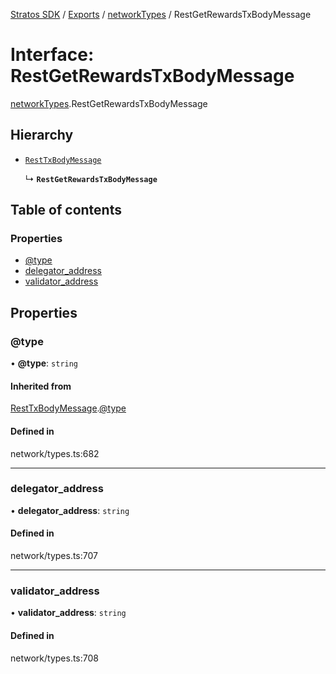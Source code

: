 [Stratos SDK](../README.md) / [Exports](../modules.md) / [networkTypes](../modules/networkTypes.md) / RestGetRewardsTxBodyMessage

# Interface: RestGetRewardsTxBodyMessage

[networkTypes](../modules/networkTypes.md).RestGetRewardsTxBodyMessage

## Hierarchy

- [`RestTxBodyMessage`](networkTypes.RestTxBodyMessage.md)

  ↳ **`RestGetRewardsTxBodyMessage`**

## Table of contents

### Properties

- [@type](networkTypes.RestGetRewardsTxBodyMessage.md#@type)
- [delegator\_address](networkTypes.RestGetRewardsTxBodyMessage.md#delegator_address)
- [validator\_address](networkTypes.RestGetRewardsTxBodyMessage.md#validator_address)

## Properties

### @type

• **@type**: `string`

#### Inherited from

[RestTxBodyMessage](networkTypes.RestTxBodyMessage.md).[@type](networkTypes.RestTxBodyMessage.md#@type)

#### Defined in

network/types.ts:682

___

### delegator\_address

• **delegator\_address**: `string`

#### Defined in

network/types.ts:707

___

### validator\_address

• **validator\_address**: `string`

#### Defined in

network/types.ts:708
